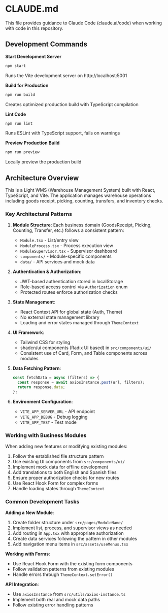 # CLAUDE.md

This file provides guidance to Claude Code (claude.ai/code) when working with code in this repository.

## Development Commands

**Start Development Server**
```bash
npm start
```
Runs the Vite development server on http://localhost:5001

**Build for Production**
```bash
npm run build
```
Creates optimized production build with TypeScript compilation

**Lint Code**
```bash
npm run lint
```
Runs ESLint with TypeScript support, fails on warnings

**Preview Production Build**
```bash
npm run preview
```
Locally preview the production build

## Architecture Overview

This is a Light WMS (Warehouse Management System) built with React, TypeScript, and Vite. The application manages warehouse operations including goods receipt, picking, counting, transfers, and inventory checks.

### Key Architectural Patterns

1. **Module Structure**: Each business domain (GoodsReceipt, Picking, Counting, Transfer, etc.) follows a consistent pattern:
   - `Module.tsx` - List/entry view
   - `ModuleProcess.tsx` - Process execution view
   - `ModuleSupervisor.tsx` - Supervisor dashboard
   - `components/` - Module-specific components
   - `data/` - API services and mock data

2. **Authentication & Authorization**:
   - JWT-based authentication stored in localStorage
   - Role-based access control via `Authorization` enum
   - Protected routes enforce authorization checks

3. **State Management**:
   - React Context API for global state (Auth, Theme)
   - No external state management library
   - Loading and error states managed through `ThemeContext`

4. **UI Framework**:
   - Tailwind CSS for styling
   - shadcn/ui components (Radix UI based) in `src/components/ui/`
   - Consistent use of Card, Form, and Table components across modules

5. **Data Fetching Pattern**:
   ```typescript
   const fetchData = async (filters) => {
     const response = await axiosInstance.post(url, filters);
     return response.data;
   };
   ```

6. **Environment Configuration**:
   - `VITE_APP_SERVER_URL` - API endpoint
   - `VITE_APP_DEBUG` - Debug logging
   - `VITE_APP_TEST` - Test mode

### Working with Business Modules

When adding new features or modifying existing modules:

1. Follow the established file structure pattern
2. Use existing UI components from `src/components/ui/`
3. Implement mock data for offline development
4. Add translations to both English and Spanish files
5. Ensure proper authorization checks for new routes
6. Use React Hook Form for complex forms
7. Handle loading states through `ThemeContext`

### Common Development Tasks

**Adding a New Module**:
1. Create folder structure under `src/pages/ModuleName/`
2. Implement list, process, and supervisor views as needed
3. Add routing in `App.tsx` with appropriate authorization
4. Create data services following the pattern in other modules
5. Add navigation menu items in `src/assets/useMenus.tsx`

**Working with Forms**:
- Use React Hook Form with the existing form components
- Follow validation patterns from existing modules
- Handle errors through `ThemeContext.setError()`

**API Integration**:
- Use `axiosInstance` from `src/utils/axios-instance.ts`
- Implement both real and mock data paths
- Follow existing error handling patterns